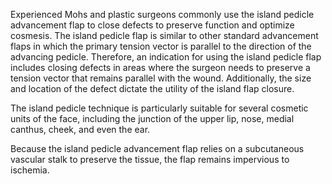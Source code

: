 Experienced Mohs and plastic surgeons commonly use the island pedicle advancement flap to close defects to preserve function and optimize cosmesis. The island pedicle flap is similar to other standard advancement flaps in which the primary tension vector is parallel to the direction of the advancing pedicle. Therefore, an indication for using the island pedicle flap includes closing defects in areas where the surgeon needs to preserve a tension vector that remains parallel with the wound. Additionally, the size and location of the defect dictate the utility of the island flap closure.

The island pedicle technique is particularly suitable for several cosmetic units of the face, including the junction of the upper lip, nose, medial canthus, cheek, and even the ear.

Because the island pedicle advancement flap relies on a subcutaneous vascular stalk to preserve the tissue, the flap remains impervious to ischemia.